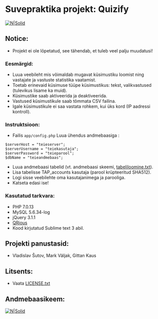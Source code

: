# Suvepraktika projekt: Quizify

[![N|Solid](https://i.gyazo.com/1a84a9e14a1a87e80e7510f14897aba9.jpg)]()

## Notice:
  - Projekt ei ole lõpetatud, see tähendab, et tuleb veel palju muudatusi!

### Eesmärgid:
  - Luua veebileht mis võimaldab mugavat küsimustiku loomist ning vastajate ja vastuste statistika vaatamist.
  - Toetab erinevaid küsimuse tüüpe küsimustikus: tekst, valikvastused (tulevikus lisame ka muid).
  - Küsimustike saab aktiveerida ja deaktiveerida.
  - Vastused küsimustikule saab tõmmata CSV failina.
  - Igale küsimustikule ei saa vastata rohkem, kui üks kord (IP aadressi kontroll).
 
### Instruktsioon:
  - Failis `app/config.php` Luua ühendus andmebaasiga :
  ```
  $serverHost = "teieserver";
  $serverUsername = "teiekasutaja";
  $serverPassword = "teieparool";
  $dbName = "teieandmebaas";
  
  ```
  - Luua andmebaasi tabelid (vt. andmebaasi skeemi, [tabeliloomine.txt](https://github.com/shxtov/TAP_kusitlused/blob/master/tabeliloomine.txt)).
  - Lisa tabelisse TAP_accounts kasutaja (parool krüpteeritud SHA512).
  - Logi sisse veebilehte oma kasutajanimega ja parooliga.
  - Katseta edasi ise!
  
### Kasutatud tarkvara:
  - PHP 7.0.13
  - MySQL 5.6.34-log
  - jQuery 3.1.1
  - [QRious](https://github.com/neocotic/qrious)
  - Kood kirjutatud Sublime text 3 abil.
  
## Projekti panustasid:
  - Vladislav Šutov, Mark Väljak, Gittan Kaus
  
## Litsents:
  - Vaata [LICENSE.txt](https://github.com/shxtov/TAP_kusitlused/blob/master/LICENSE.txt)

## Andmebaasikeem:
[![N|Solid](https://i.gyazo.com/5aeabad1488951b15b37a1a88a346ac4.png)]()
